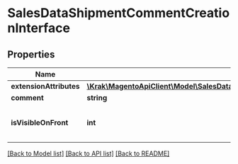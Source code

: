 # SalesDataShipmentCommentCreationInterface

## Properties
Name | Type | Description | Notes
------------ | ------------- | ------------- | -------------
**extensionAttributes** | [**\Krak\MagentoApiClient\Model\SalesDataShipmentCommentCreationExtensionInterface**](SalesDataShipmentCommentCreationExtensionInterface.md) |  | [optional] 
**comment** | **string** | Comment. | 
**isVisibleOnFront** | **int** | Is-visible-on-storefront flag value. | 

[[Back to Model list]](../README.md#documentation-for-models) [[Back to API list]](../README.md#documentation-for-api-endpoints) [[Back to README]](../README.md)


